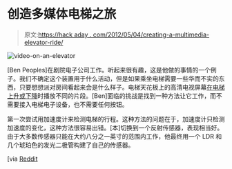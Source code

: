 # 创造多媒体电梯之旅

> 原文:[https://hack aday . com/2012/05/04/creating-a-multimedia-elevator-ride/](https://hackaday.com/2012/05/04/creating-a-multimedia-elevator-ride/)

![](../Images/db91a60d43f845e2195f2d678fb22267.png "video-on-an-elevator")

[Ben Peoples]在剧院电子公司工作。听起来很有趣，这是他做的事情的一个例子。我们不确定这个装置用于什么活动，但是如果乘坐电梯需要一些华而不实的东西，只要想想派对房间看起来会是什么样子。电梯天花板上的高清电视屏幕[在电梯上升或下降](http://www.trinculosattic.com/2012/05/show-business-has-its-ups-and-downs/)时播放不同的片段。[Ben]面临的挑战是找到一种方法让它工作，而不需要接入电梯电子设备，也不需要任何按钮。

第一次尝试用加速度计来检测电梯的行程。这种方法的问题在于，加速度计只检测加速度的变化，这种方法很容易出错。[本]切换到一个反射传感器，表现相当好。由于大多数传感器只能在大约八分之一英寸的范围内工作，他最终用一个 LDR 和几个琥珀色的发光二极管构建了自己的传感器。

[via [Reddit](http://www.reddit.com/r/arduino/comments/t6olv/show_business_has_its_ups_and_downs_an/)
